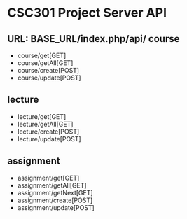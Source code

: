 CSC301 Project Server API
=========================
URL: BASE_URL/index.php/api/
course
------
* course/get[GET]
* course/getAll[GET]
* course/create[POST]
* course/update[POST]

lecture
-------
* lecture/get[GET]
* lecture/getAll[GET]
* lecture/create[POST]
* lecture/update[POST]

assignment
---------
* assignment/get[GET]
* assignment/getAll[GET]
* assignment/getNext[GET]
* assignment/create[POST]
* assignment/update[POST]